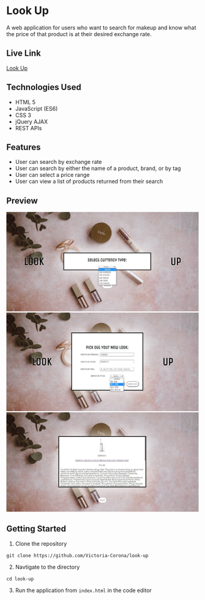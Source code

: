 # Look Up
A web application for users who want to search for makeup and know what the price of
that product is at their desired exchange rate.

## Live Link

[Look Up](https://look-up.coronacoding.com/)

## Technologies Used
+ HTML 5
+ JavaScript (ES6)
+ CSS 3
+ jQuery AJAX
+ REST APIs

## Features
+ User can search by exchange rate
+ User can search by either the name of a product, brand, or by tag
+ User can select a price range
+ User can view a list of products returned from their search

## Preview
![PREVIEW ONE](img/demo_1.jpg)
![PREVIEW TWO](img/demo_2.jpg)
![PREVIEW THREE](img/demo_3.jpg)

## Getting Started
1. Clone the repository
```
git clone https://github.com/Victoria-Corona/look-up
```
2. Navtigate to the directory
```
cd look-up
```
3. Run the application from `index.html` in the code editor
